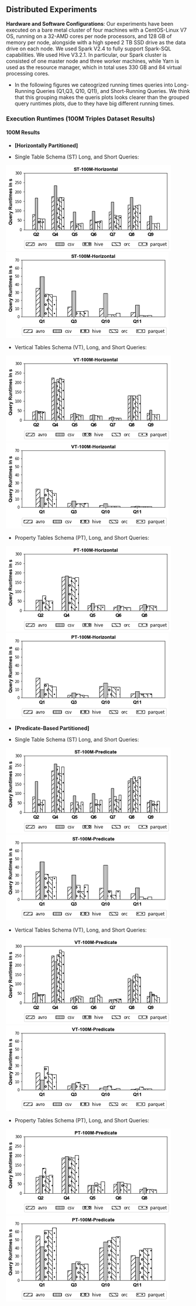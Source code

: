 ## Distributed Experiments

**Hardware and Software Configurations**: Our experiments have been executed on a bare metal cluster of four machines with a CentOS-Linux V7 OS, running on a 32-AMD cores per node processors, and 128 GB of memory per node, alongside with a high speed 2 TB SSD drive as the data drive on each node. We used Spark V2.4 to fully support Spark-SQL capabilities. We used Hive V3.2.1. In particular, our Spark cluster is consisted of one master node and three worker machines, while Yarn is used as the resource manager, which in total uses 330 GB and 84 virtual processing cores.

- In the following figures we cateogrized running times queries into Long-Running Queries (Q1,Q3, Q10, Q11), and Short-Running Queries. We think that this grouping makes the queris plots looks clearer than the grouped query runtimes plots, due to they have big different running times.

### Execution Runtimes (100M Triples Dataset Results)


#### **100M Results**

* **[Horizontally Partitioned]**
- Single Table Schema (ST) Long, and Short Queries:

<img src="figures/DistributedExperiments/ExecutionRuntimes/100M/100M-Horizontal-Long/ST-100M-Horizontal Long queries.png" alt="spark" > <img src="figures/DistributedExperiments/ExecutionRuntimes/100M/100M-Horizontal-Short/ST-100M-Horizontal Short queries.png" alt="spark" >

- Vertical Tables Schema (VT), Long, and Short Queries:

<img src="figures/DistributedExperiments/ExecutionRuntimes/100M/100M-Horizontal-Long/VT-100M-Horizontal Long queries.png" alt="spark" > <img src="figures/DistributedExperiments/ExecutionRuntimes/100M/100M-Horizontal-Short/VT-100M-Horizontal Short queries.png" alt="spark" >

- Property Tables Schema (PT), Long, and Short Queries:

<img src="figures/DistributedExperiments/ExecutionRuntimes/100M/100M-Horizontal-Long/PT-100M-Horizontal Long queries.png" alt="spark" > <img src="figures/DistributedExperiments/ExecutionRuntimes/100M/100M-Horizontal-Short/PT-100M-Horizontal Short queries.png" alt="spark" >


* **[Predicate-Based Partitioned]**
- Single Table Schema (ST) Long, and Short Queries:

<img src="figures/DistributedExperiments/ExecutionRuntimes/100M/100M-Predicate-Long/ST-100M-Predicate Long queries.png" alt="spark" > <img src="figures/DistributedExperiments/ExecutionRuntimes/100M/100M-Predicate-Short/ST-100M-Predicate Short queries.png" alt="spark" >

- Vertical Tables Schema (VT), Long, and Short Queries:

<img src="figures/DistributedExperiments/ExecutionRuntimes/100M/100M-Predicate-Long/VT-100M-Predicate Long queries.png" alt="spark" > <img src="figures/DistributedExperiments/ExecutionRuntimes/100M/100M-Predicate-Short/VT-100M-Predicate Short queries.png" alt="spark" >

- Property Tables Schema (PT), Long, and Short Queries:

<img src="figures/DistributedExperiments/ExecutionRuntimes/100M/100M-Predicate-Long/PT-100M-Predicate Long queries.png" alt="spark" > <img src="figures/DistributedExperiments/ExecutionRuntimes/100M/100M-Predicate-Short/PT-100M-Predicate Short queries.png" alt="spark" >


